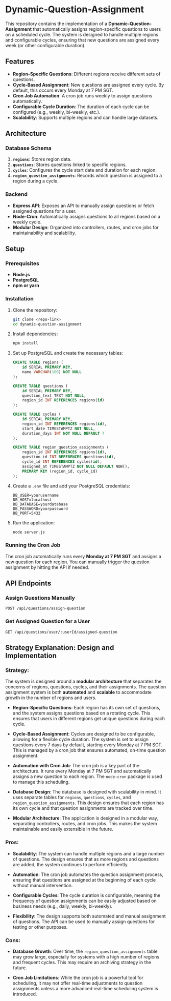 # Dynamic-Question-Assignment

This repository contains the implementation of a **Dynamic-Question-Assignment** that automatically assigns region-specific questions to users on a scheduled cycle. The system is designed to handle multiple regions and configurable cycles, ensuring that new questions are assigned every week (or other configurable duration).

## Features

- **Region-Specific Questions**: Different regions receive different sets of questions.
- **Cycle-Based Assignment**: New questions are assigned every cycle. By default, this occurs every Monday at 7 PM SGT.
- **Cron Job Automation**: A cron job runs weekly to assign questions automatically.
- **Configurable Cycle Duration**: The duration of each cycle can be configured (e.g., weekly, bi-weekly, etc.).
- **Scalability**: Supports multiple regions and can handle large datasets.

## Architecture

### Database Schema

1. **`regions`**: Stores region data.
2. **`questions`**: Stores questions linked to specific regions.
3. **`cycles`**: Configures the cycle start date and duration for each region.
4. **`region_question_assignments`**: Records which question is assigned to a region during a cycle.

### Backend

- **Express API**: Exposes an API to manually assign questions or fetch assigned questions for a user.
- **Node-Cron**: Automatically assigns questions to all regions based on a weekly cycle.
- **Modular Design**: Organized into controllers, routes, and cron jobs for maintainability and scalability.

## Setup

### Prerequisites

- **Node.js**
- **PostgreSQL**
- **npm or yarn**

### Installation

1. Clone the repository:
    ```bash
    git clone <repo-link>
    cd dynamic-question-assignment
    ```

2. Install dependencies:
    ```bash
    npm install
    ```

3. Set up PostgreSQL and create the necessary tables:
    ```sql
    CREATE TABLE regions (
        id SERIAL PRIMARY KEY,
        name VARCHAR(100) NOT NULL
    );

    CREATE TABLE questions (
        id SERIAL PRIMARY KEY,
        question_text TEXT NOT NULL,
        region_id INT REFERENCES regions(id)
    );

    CREATE TABLE cycles (
        id SERIAL PRIMARY KEY,
        region_id INT REFERENCES regions(id),
        start_date TIMESTAMPTZ NOT NULL,
        duration_days INT NOT NULL DEFAULT 7
    );

    CREATE TABLE region_question_assignments (
        region_id INT REFERENCES regions(id),
        question_id INT REFERENCES questions(id),
        cycle_id INT REFERENCES cycles(id),
        assigned_at TIMESTAMPTZ NOT NULL DEFAULT NOW(),
        PRIMARY KEY (region_id, cycle_id)
    );
    ```

4. Create a `.env` file and add your PostgreSQL credentials:
    ```env
    DB_USER=yourusername
    DB_HOST=localhost
    DB_DATABASE=yourdatabase
    DB_PASSWORD=yourpassword
    DB_PORT=5432
    ```

5. Run the application:
    ```bash
    node server.js
    ```

### Running the Cron Job

The cron job automatically runs every **Monday at 7 PM SGT** and assigns a new question for each region. You can manually trigger the question assignment by hitting the API if needed.

## API Endpoints

### Assign Questions Manually

```http
POST /api/questions/assign-question
```
### Get Assigned Question for a User

```http
GET /api/questions/user/:userId/assigned-question
```

## Strategy Explanation: Design and Implementation

### Strategy:
The system is designed around a **modular architecture** that separates the concerns of regions, questions, cycles, and their assignments. The question assignment system is both **automated** and **scalable** to accommodate growth in the number of regions and users.

- **Region-Specific Questions**: Each region has its own set of questions, and the system assigns questions based on a rotating cycle. This ensures that users in different regions get unique questions during each cycle.
  
- **Cycle-Based Assignment**: Cycles are designed to be configurable, allowing for a flexible cycle duration. The system is set to assign questions every 7 days by default, starting every Monday at 7 PM SGT. This is managed by a cron job that ensures automated, on-time question assignment.
  
- **Automation with Cron Job**: The cron job is a key part of the architecture. It runs every Monday at 7 PM SGT and automatically assigns a new question to each region. The `node-cron` package is used to manage this scheduling.

- **Database Design**: The database is designed with scalability in mind. It uses separate tables for `regions`, `questions`, `cycles`, and `region_question_assignments`. This design ensures that each region has its own cycle and that question assignments are tracked over time.

- **Modular Architecture**: The application is designed in a modular way, separating controllers, routes, and cron jobs. This makes the system maintainable and easily extensible in the future.

### Pros:
- **Scalability**: The system can handle multiple regions and a large number of questions. The design ensures that as more regions and questions are added, the system continues to perform efficiently.
  
- **Automation**: The cron job automates the question assignment process, ensuring that questions are assigned at the beginning of each cycle without manual intervention.
  
- **Configurable Cycles**: The cycle duration is configurable, meaning the frequency of question assignments can be easily adjusted based on business needs (e.g., daily, weekly, bi-weekly).
  
- **Flexibility**: The design supports both automated and manual assignment of questions. The API can be used to manually assign questions for testing or other purposes.

### Cons:  
- **Database Growth**: Over time, the `region_question_assignments` table may grow large, especially for systems with a high number of regions and frequent cycles. This may require an archiving strategy in the future.
  
- **Cron Job Limitations**: While the cron job is a powerful tool for scheduling, it may not offer real-time adjustments to question assignments unless a more advanced real-time scheduling system is introduced.
